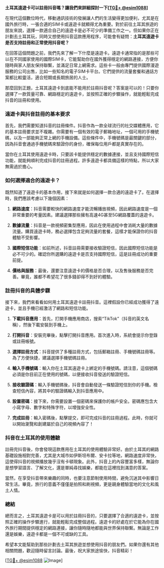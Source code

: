 **土耳其遠遊卡可以註冊抖音嗎？讓我們來詳細探討一下[[TG💪+ @esim1088](https://t.me/s/esim1088)]**

在現代這個數位時代，移動通訊技術的發展讓人們的生活變得更加便利，尤其是在國外旅行時，一張合適的SIM卡或遠遊卡就顯得尤為重要。對於前往土耳其旅遊的朋友來說，選擇一款適合自己的遠遊卡是必不可少的準備工作之一。但如果你正在計劃去土耳其玩，同時又想使用抖音這款應用程序，可能會有疑問：**土耳其遠遊卡是否支持註冊和正常使用抖音呢？**

在回答這個問題之前，我們先來了解一下什麼是遠遊卡。遠遊卡通常指的是那些可以在不同國家使用的國際SIM卡，它能幫助你在國外獲得穩定的網路連接，方便你隨時與家人朋友保持聯繫，並滿足日常上網需求。這些卡一般由專門提供國際漫遊服務的公司出售，比如一些知名的電子SIM卡平台。它們提供的流量套餐和通話方案都比較靈活，適合短期或長期旅居的人士。

那麼回到正題，土耳其遠遊卡到底能不能用於註冊抖音呢？答案是可以的！只要你選擇了一款質量可靠、網路穩定的遠遊卡，並按照正確的步驟操作，就能輕鬆完成抖音的註冊和使用。

### **遠遊卡與抖音註冊的基本要求**

首先，我們需要知道抖音的註冊條件。抖音作為一款全球流行的社交媒體應用，它的基本註冊要求並不複雜。你需要有一個有效的電子郵箱地址，一個可用的手機號碼，以及一部能夠正常上網的手機設備。這些條件中，手機號碼是最關鍵的部分，因為抖音會通過手機號碼來驗證你的身份，確保每位用戶都是真實存在的。

當你在土耳其使用遠遊卡時，只要該卡能提供穩定的數據連接，並且支持國際短信功能，就能夠順利完成抖音的註冊過程。許多遠遊卡都具備這樣的特點，所以大家無需過於擔心。

### **如何選擇適合的遠遊卡？**

既然知道了遠遊卡的基本作用，接下來就是如何選擇一款合適的遠遊卡了。在選擇時，我們應該考慮以下幾個因素：

1. **網路速度**：抖音需要較快的網路速度才能流暢播放視頻，因此網路速度是一個非常重要的考量因素。建議選擇那些擁有高速4G甚至5G網路覆蓋的遠遊卡。
   
2. **數據流量**：抖音是一款視頻密集型應用，因此在使用過程中會消耗大量的數據流量。購買遠遊卡時，務必選擇包含足夠流量的套餐，這樣才能保證你的抖音體驗不受影響。

3. **國際短信功能**：如前所述，抖音註冊需要接收驗證短信，因此國際短信功能是必不可少的。確認你所選購的遠遊卡是否支持國際短信，這是註冊成功的重要前提。

4. **價格與服務**：最後，還要注意遠遊卡的價格是否合理，以及售後服務是否完善。畢竟，誰都不希望花了很多錢卻得不到好的體驗。

### **註冊抖音的具體步驟**

接下來，我們來看看如何用土耳其遠遊卡註冊抖音。這裡假設你已經成功獲得了遠遊卡，並且手機已經激活了網路和短信功能。

1. **下載抖音應用**：首先，打開手機應用商店，搜索“TikTok”（抖音的英文名稱），然後下載安裝到手機上。

2. **打開抖音**：安裝完畢後，點擊打開抖音應用。首次進入時，系統會提示你登錄或註冊帳號。

3. **選擇註冊方式**：抖音提供了多種註冊方式，包括郵箱註冊、手機號碼註冊等。為了方便快捷，建議選擇手機號碼註冊。

4. **輸入手機號碼**：輸入你在土耳其遠遊卡上綁定的手機號碼。請注意，這個號碼必須是你目前正在使用的號碼，以便接收抖音發送的驗證短信。

5. **接收驗證碼**：輸入手機號碼後，抖音會自動發送一條驗證短信到你的手機。檢查短信內容，將其中的驗證碼輸入到抖音應用中。

6. **設置密碼**：接下來，你需要設置一個密碼來保護你的帳戶安全。密碼應包含大小寫字母、數字和特殊字符，以增強安全性。

7. **完成註冊**：輸入密碼後，點擊提交，即可完成抖音的註冊過程。此時，你就可以開始瀏覽和創建屬於自己的視頻內容了！

### **抖音在土耳其的使用體驗**

註冊完抖音後，你會發現這款應用在土耳其的使用體驗非常好。由於土耳其的網路基礎設施相對完善，尤其是大城市如伊斯坦布爾、安卡拉等地，網路速度非常快，這使得抖音的視頻播放幾乎沒有卡頓現象。此外，抖音上的內容豐富多樣，無論你是想學習語言、了解文化，還是單純尋找娛樂，都能在這裡找到滿意的答案。

當然，在享受抖音帶來樂趣的同時，也要注意節制使用時間，避免沉迷其中影響日常生活。畢竟，旅行的意義不僅僅是拍照和刷視頻，更是親身體驗當地的文化和風土人情。

### **總結**

總而言之，土耳其遠遊卡是可以用於註冊抖音的，只要選擇了合適的遠遊卡，並按照正確的操作步驟進行，就能輕鬆完成整個過程。遠遊卡的好處在於它能為你在國外旅行期間提供穩定的網路連接，讓你隨時隨地都能與世界保持聯繫。無論是工作還是娛樂，遠遊卡都是一個不可或缺的工具。

希望本文能幫助到那些計劃去土耳其旅遊並想使用抖音的朋友們。如果你還有其他相關問題，歡迎隨時留言討論。最後，祝大家旅途愉快，抖音精彩！

[[TG💪+ @esim1088](https://t.me/s/esim1088) ![Image](https://i.postimg.cc/4NQfJmqS/Snipaste-2025-05-13-00-14-12.png)]